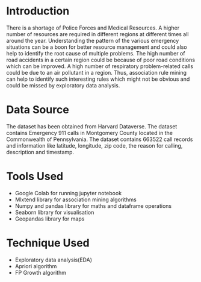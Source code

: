 # Introduction
There is a shortage of Police Forces and Medical Resources. A higher number of resources are required in different regions at different times all around the year. Understanding the pattern of the various emergency situations can be a boon for better resource management and could also help to identify the root cause of multiple problems.
The high number of road accidents in a certain region could be because of poor road conditions which can be improved. A high number of respiratory problem-related calls could be due to an air pollutant in a region. Thus, association rule mining can help to identify such interesting rules which might not be obvious and could be missed by exploratory data analysis.
# Data Source
The dataset has been obtained from Harvard Dataverse. The dataset contains Emergency 911 calls in Montgomery County located in the Commonwealth of Pennsylvania.
The dataset contains 663522 call records and information like latitude, longitude, zip code, the reason for calling, description and timestamp.
# Tools Used
- Google Colab for running jupyter notebook
- Mlxtend library for association mining algorithms
- Numpy and pandas library for maths and dataframe operations
- Seaborn library for visualisation
- Geopandas library for maps
# Technique Used
- Exploratory data analysis(EDA)
- Apriori algorithm
- FP Growth algorithm
